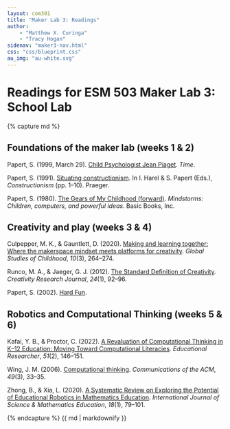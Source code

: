 ```yaml
---
layout: com301
title: "Maker Lab 3: Readings"
author:
    - "Matthew X. Curinga"
    - "Tracy Hogan"
sidenav: "maker3-nav.html"
css: "css/blueprint.css"
au_img: "au-white.svg"
---
```


<i class="bi bi-book"></i> Readings for ESM 503 Maker Lab 3: School Lab
=======================================================================

<div class="apa">
{% capture md %}

Foundations of the maker lab (weeks 1 & 2)
------------------------------------------
Papert, S. (1999, March 29). [Child Psychologist Jean Piaget](https://content.time.com/time/subscriber/article/0,33009,990617,00.html). _Time_.

Papert, S. (1991). [Situating constructionism](https://web.media.mit.edu/~calla/web_comunidad/Reading-En/situating_constructionism.pdf). In I. Harel & S. Papert (Eds.), _Constructionism_ (pp. 1–10). Praeger.

Papert, S. (1980). [The Gears of My Childhood (forward)](gears.html). _Mindstorms: Children, computers, and powerful ideas_. Basic Books, Inc.

Creativity and play (weeks 3 & 4)
---------------------------------
Culpepper, M. K., & Gauntlett, D. (2020). [Making and learning together: Where the makerspace mindset meets platforms for creativity](https://journals.sagepub.com/doi/full/10.1177/2043610620941868). _Global Studies of Childhood_, _10_(3), 264–274.

Runco, M. A., & Jaeger, G. J. (2012). [The Standard Definition of Creativity](http://emotrab.ufba.br/wp-content/uploads/2019/06/RUNCO-Mark-The-Standard-Definition-of-Creativity.pdf). _Creativity Research Journal_, _24_(1), 92–96.

Papert, S. (2002). [Hard Fun](hard-fun.html).

Robotics and Computational Thinking (weeks 5 & 6)
--------------------------------------------------
Kafai, Y. B., & Proctor, C. (2022). [A Revaluation of Computational Thinking in K–12 Education: Moving Toward Computational Literacies](https://doi.org/10.3102/0013189X211057904). _Educational Researcher_, _51_(2), 146–151. 

Wing, J. M. (2006). [Computational thinking](http://www-cgi.cs.cmu.edu/afs/cs/usr/wing/www/CT_at_CMU.pdf). _Communications of the ACM_, _49_(3), 33–35. 

Zhong, B., & Xia, L. (2020). [A Systematic Review on Exploring the Potential of Educational Robotics in Mathematics Education](https://www.researchgate.net/profile/Baichang-Zhong/publication/328999525_A_Systematic_Review_on_Exploring_the_Potential_of_Educational_Robotics_in_Mathematics_Education/links/5ee1747a458515814a544210/A-Systematic-Review-on-Exploring-the-Potential-of-Educational-Robotics-in-Mathematics-Education.pdf).
_International Journal of Science & Mathematics Education_, _18_(1), 79–101.




{% endcapture %}
{{ md | markdownify }}

</div>